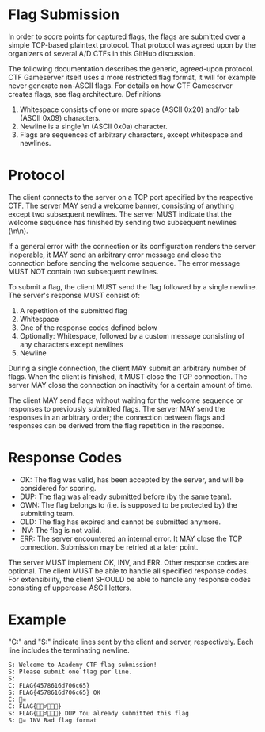 # Flag Submission

In order to score points for captured flags, the flags are submitted over a simple TCP-based plaintext protocol. That protocol was agreed upon by the organizers of several A/D CTFs in this GitHub discussion.

The following documentation describes the generic, agreed-upon protocol. CTF Gameserver itself uses a more restricted flag format, it will for example never generate non-ASCII flags. For details on how CTF Gameserver creates flags, see flag architecture.
Definitions

1. Whitespace consists of one or more space (ASCII 0x20) and/or tab (ASCII 0x09) characters.
2. Newline is a single \n (ASCII 0x0a) character.
3. Flags are sequences of arbitrary characters, except whitespace and newlines.

# Protocol

The client connects to the server on a TCP port specified by the respective CTF. The server MAY send a welcome banner, consisting of anything except two subsequent newlines. The server MUST indicate that the welcome sequence has finished by sending two subsequent newlines (\n\n).

If a general error with the connection or its configuration renders the server inoperable, it MAY send an arbitrary error message and close the connection before sending the welcome sequence. The error message MUST NOT contain two subsequent newlines.

To submit a flag, the client MUST send the flag followed by a single newline. The server's response MUST consist of:

1. A repetition of the submitted flag
2. Whitespace
3. One of the response codes defined below
4. Optionally: Whitespace, followed by a custom message consisting of any characters except newlines
5. Newline

During a single connection, the client MAY submit an arbitrary number of flags. When the client is finished, it MUST close the TCP connection. The server MAY close the connection on inactivity for a certain amount of time.

The client MAY send flags without waiting for the welcome sequence or responses to previously submitted flags. The server MAY send the responses in an arbitrary order; the connection between flags and responses can be derived from the flag repetition in the response.

# Response Codes

- OK: The flag was valid, has been accepted by the server, and will be considered for scoring.
- DUP: The flag was already submitted before (by the same team).
- OWN: The flag belongs to (i.e. is supposed to be protected by) the submitting team.
- OLD: The flag has expired and cannot be submitted anymore.
- INV: The flag is not valid.
- ERR: The server encountered an internal error. It MAY close the TCP connection. Submission may be retried at a later point.

The server MUST implement OK, INV, and ERR. Other response codes are optional. The client MUST be able to handle all specified response codes. For extensibility, the client SHOULD be able to handle any response codes consisting of uppercase ASCII letters.

# Example

"C:" and "S:" indicate lines sent by the client and server, respectively. Each line includes the terminating newline.

    S: Welcome to Academy CTF flag submission!
    S: Please submit one flag per line.
    S:
    C: FLAG{4578616d706c65}
    S: FLAG{4578616d706c65} OK
    C: 🏴‍☠️
    C: FLAG{🤔🧙‍♂️👻💩🎉}
    S: FLAG{🤔🧙‍♂️👻💩🎉} DUP You already submitted this flag
    S: 🏴‍☠️ INV Bad flag format

